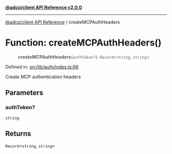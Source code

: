[**@adcp/client API Reference v2.0.0**](../README.md)

***

[@adcp/client API Reference](../README.md) / createMCPAuthHeaders

# Function: createMCPAuthHeaders()

> **createMCPAuthHeaders**(`authToken?`): `Record`\<`string`, `string`\>

Defined in: [src/lib/auth/index.ts:66](https://github.com/adcontextprotocol/adcp-client/blob/add23254eadaef025ae9fbe49b40948f459b98ff/src/lib/auth/index.ts#L66)

Create MCP authentication headers

## Parameters

### authToken?

`string`

## Returns

`Record`\<`string`, `string`\>
